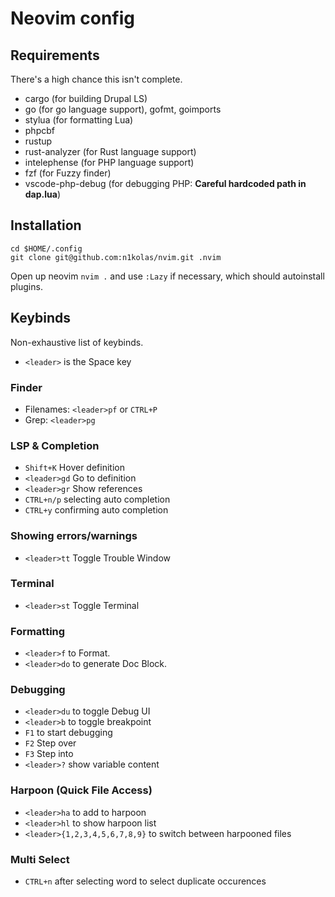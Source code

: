 # Neovim config

## Requirements
There's a high chance this isn't complete.

- cargo (for building Drupal LS)
- go (for go language support), gofmt, goimports
- stylua (for formatting Lua)
- phpcbf
- rustup
- rust-analyzer (for Rust language support)
- intelephense (for PHP language support)
- fzf (for Fuzzy finder)
- vscode-php-debug (for debugging PHP: **Careful hardcoded path in dap.lua**)

## Installation
```
cd $HOME/.config
git clone git@github.com:n1kolas/nvim.git .nvim
```

Open up neovim `nvim .` and use `:Lazy` if necessary, which should autoinstall plugins.

## Keybinds
Non-exhaustive list of keybinds.

- `<leader>` is the Space key

### Finder
- Filenames: `<leader>pf` or `CTRL+P`
- Grep: `<leader>pg`

### LSP & Completion
- `Shift+K` Hover definition
- `<leader>gd` Go to definition
- `<leader>gr` Show references
- `CTRL+n/p` selecting auto completion
- `CTRL+y` confirming auto completion

### Showing errors/warnings
- `<leader>tt` Toggle Trouble Window

### Terminal
- `<leader>st` Toggle Terminal

### Formatting
- `<leader>f` to Format.
- `<leader>do` to generate Doc Block.

### Debugging
- `<leader>du` to toggle Debug UI
- `<leader>b` to toggle breakpoint
- `F1` to start debugging
- `F2` Step over
- `F3` Step into
- `<leader>?` show variable content

### Harpoon (Quick File Access)
- `<leader>ha` to add to harpoon
- `<leader>hl` to show harpoon list
- `<leader>{1,2,3,4,5,6,7,8,9}` to switch between harpooned files

### Multi Select
- `CTRL+n` after selecting word to select duplicate occurences

